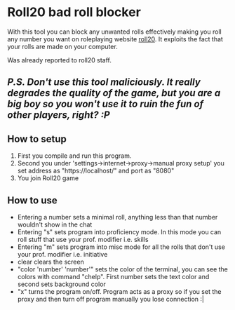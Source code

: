 # Roll20 bad roll blocker

With this tool you can block any unwanted rolls effectively making you roll any number you want on roleplaying website [roll20](https://roll20.net/). 
It exploits the fact that your rolls are made on your computer.

Was already reported to roll20 staff. 

*P.S. Don't use this tool maliciously. It really degrades the quality of the game, but you are a big boy so you won't use it to ruin the fun of other players, right? :P*
---
## How to setup

1. First you compile and run this program. 
2. Second you under 'settings->internet->proxy->manual proxy setup' you set address as "https://localhost/" and port as "8080"
3. You join Roll20 game

## How to use

- Entering a number sets a minimal roll, anything less than that number wouldn't show in the chat
- Entering "s" sets program into proficiency mode. In this mode you can roll stuff that use your prof. modifier i.e. skills
- Entering "m" sets program into misc mode for all the rolls that don't use your prof. modifier i.e. initiative
- clear clears the screen
- "color 'number' 'number'" sets the color of the terminal, you can see the colors with command "chelp". First number sets the text color and second sets background color
- "x" turns the program on/off. Program acts as a proxy so if you set the proxy and then turn off program manually you lose connection :|
